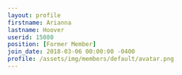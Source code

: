```yaml
---
layout: profile
firstname: Arianna
lastname: Hoover
userid: 15080
position: [Former Member]
join_date: 2018-03-06 00:00:00 -0400
profile: /assets/img/members/default/avatar.png
---
```

